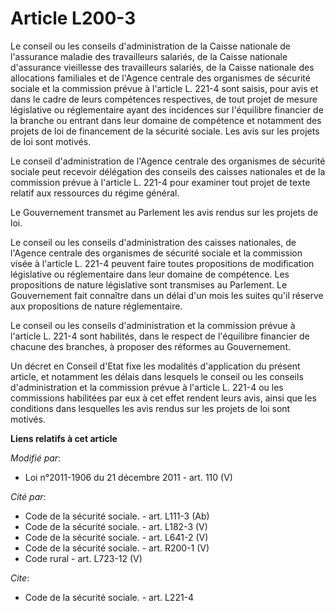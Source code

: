 # Article L200-3

Le conseil ou les conseils d'administration de la Caisse nationale de l'assurance maladie des travailleurs salariés, de la
Caisse nationale d'assurance vieillesse des travailleurs salariés, de la Caisse nationale des allocations familiales et de
l'Agence centrale des organismes de sécurité sociale et la commission prévue à l'article L. 221-4 sont saisis, pour avis et
dans le cadre de leurs compétences respectives, de tout projet de mesure législative ou réglementaire ayant des incidences
sur l'équilibre financier de la branche ou entrant dans leur domaine de compétence et notamment des projets de loi de
financement de la sécurité sociale. Les avis sur les projets de loi sont motivés.

Le conseil d'administration de l'Agence centrale des organismes de sécurité sociale peut recevoir délégation des conseils des
caisses nationales et de la commission prévue à l'article L. 221-4 pour examiner tout projet de texte relatif aux ressources
du régime général.

Le Gouvernement transmet au Parlement les avis rendus sur les projets de loi.

Le conseil ou les conseils d'administration des caisses nationales, de l'Agence centrale des organismes de sécurité sociale
et la commission visée à l'article L. 221-4 peuvent faire toutes propositions de modification législative ou réglementaire
dans leur domaine de compétence. Les propositions de nature législative sont transmises au Parlement. Le Gouvernement fait
connaître dans un délai d'un mois les suites qu'il réserve aux propositions de nature réglementaire.

Le conseil ou les conseils d'administration et la commission prévue à l'article L. 221-4 sont habilités, dans le respect de
l'équilibre financier de chacune des branches, à proposer des réformes au Gouvernement.

Un décret en Conseil d'Etat fixe les modalités d'application du présent article, et notamment les délais dans lesquels le
conseil ou les conseils d'administration et la commission prévue à l'article L. 221-4 ou les commissions habilitées par eux à
cet effet rendent leurs avis, ainsi que les conditions dans lesquelles les avis rendus sur les projets de loi sont motivés.

**Liens relatifs à cet article**

_Modifié par_:

  - Loi n°2011-1906 du 21 décembre 2011 - art. 110 (V)

_Cité par_:

  - Code de la sécurité sociale. - art. L111-3 (Ab)
  - Code de la sécurité sociale. - art. L182-3 (V)
  - Code de la sécurité sociale. - art. L641-2 (V)
  - Code de la sécurité sociale. - art. R200-1 (V)
  - Code rural - art. L723-12 (V)

_Cite_:

  - Code de la sécurité sociale. - art. L221-4

